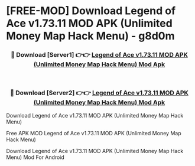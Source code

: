# [FREE-MOD] Download Legend of Ace v1.73.11 MOD APK (Unlimited Money Map Hack Menu) - g8d0m


<div align="center">
<h3>🔴 Download [Server1] 👉👉 <a href="https://apk-comot.site?title=Legend_of_Ace_v1.73.11_MOD_APK_(Unlimited_Money_Map_Hack_Menu)">Legend of Ace v1.73.11 MOD APK (Unlimited Money Map Hack Menu) Mod Apk</a></h3><br>

<h3>🔴 Download [Server2] 👉👉 <a href="https://apk-comot.site?title=Legend_of_Ace_v1.73.11_MOD_APK_(Unlimited_Money_Map_Hack_Menu)">Legend of Ace v1.73.11 MOD APK (Unlimited Money Map Hack Menu) Mod Apk</a></h3>
</div>



Download Legend of Ace v1.73.11 MOD APK (Unlimited Money Map Hack Menu) 

Free APK MOD Legend of Ace v1.73.11 MOD APK (Unlimited Money Map Hack Menu) 

Download Legend of Ace v1.73.11 MOD APK (Unlimited Money Map Hack Menu) Mod For Android
